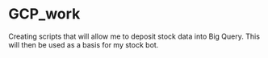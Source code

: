 # GCP_work

Creating scripts that will allow me to deposit stock data into Big Query. This will then be used as a basis for my stock bot.
